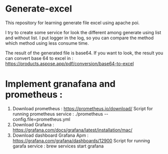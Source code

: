 # Generate-excel

This repository for learning generate file excel using apache poi.

I try to create some service for look the different among generate using list and without list.
I put logger in the log, so you can compare the method which method using less consume time.

The result of the generated file is base64.
If you want to look, the result you can convert base 64 to excel in :
https://products.aspose.app/pdf/conversion/base64-to-excel 

# Implement granafana and prometheus :
1. Download prometheus : https://prometheus.io/download/ 
   Script for running prometheus service : ./prometheus --config.file=prometheus.yml
2. Download Grafana : https://grafana.com/docs/grafana/latest/installation/mac/ 
3. Download dashboard Grafana Apm : https://grafana.com/grafana/dashboards/12900 
   Script for running garafa service : brew services start grafana 
